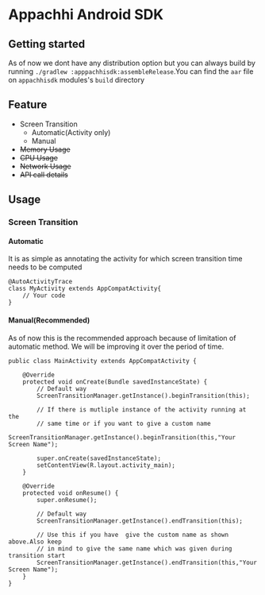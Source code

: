 # Appachhi Android SDK

## Getting started

As of now we dont have any distribution option but you can always build by 
running `./gradlew :apppachhisdk:assembleRelease`.You can find the `aar` file
on `appachhisdk` modules's `build` directory

## Feature
- Screen Transition
    - Automatic(Activity only)
    - Manual
- ~~Memory Usage~~
- ~~CPU Usage~~
- ~~Network Usage~~
- ~~API call details~~
## Usage

### Screen Transition

#### Automatic
It is as simple as annotating the activity for which screen transition time 
needs to be computed
```
@AutoActivityTrace
class MyActivity extends AppCompatActivity{
    // Your code
}
```

#### Manual(Recommended)

As of now this is the recommended approach because of limitation of automatic 
method. We will be improving it over the period of time.
```
public class MainActivity extends AppCompatActivity {

    @Override
    protected void onCreate(Bundle savedInstanceState) {
        // Default way
        ScreenTransitionManager.getInstance().beginTransition(this);
        
        // If there is mutliple instance of the activity running at the 
        // same time or if you want to give a custom name
        ScreenTransitionManager.getInstance().beginTransition(this,"Your Screen Name");
        
        super.onCreate(savedInstanceState);
        setContentView(R.layout.activity_main);
    }

    @Override
    protected void onResume() {
        super.onResume();
        
        // Default way
        ScreenTransitionManager.getInstance().endTransition(this);
        
        // Use this if you have  give the custom name as shown above.Also keep 
        // in mind to give the same name which was given during transition start
        ScreenTransitionManager.getInstance().endTransition(this,"Your Screen Name");
    }
}

```